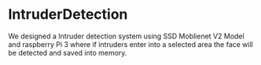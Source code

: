 # IntruderDetection
We designed a Intruder detection system using
SSD Moblienet V2 Model and raspberry Pi 3 where if
intruders enter into a selected area the face will be
detected and saved into memory.
